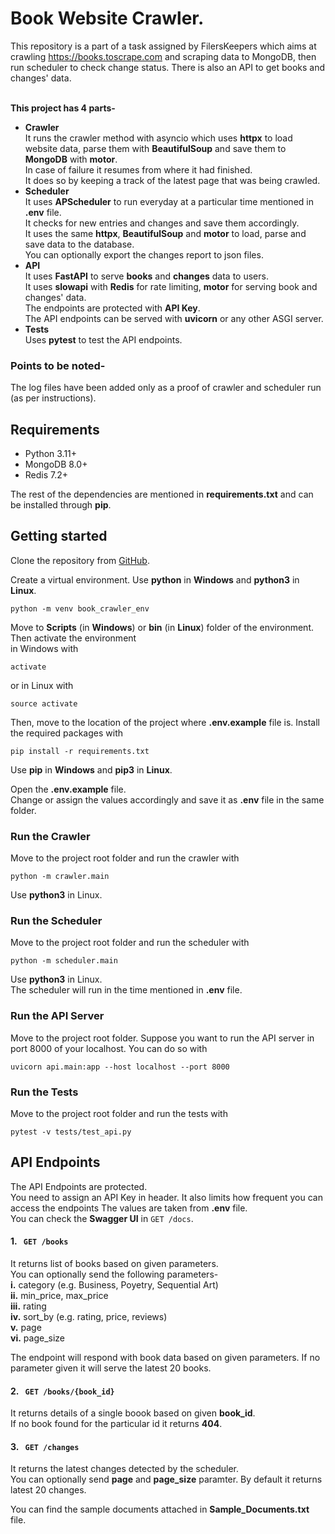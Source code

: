 # Book Website Crawler.
This repository is a part of a task assigned by FilersKeepers which aims at crawling https://books.toscrape.com and scraping data to MongoDB, then run scheduler to check change status. There is also an API to get books and changes' data.<br/><br/>

**This project has 4 parts-**
- **Crawler**<br/>
It runs the crawler method with asyncio which uses **httpx** to load website data, parse them with **BeautifulSoup** and save them to **MongoDB** with **motor**.<br/>
In case of failure it resumes from where it had finished.<br/>
It does so by keeping a track of the latest page that was being crawled.
- **Scheduler**<br/>
It uses **APScheduler** to run everyday at a particular time mentioned in **.env** file.<br/>
It checks for new entries and changes and save them accordingly.<br/>
It uses the same **httpx**, **BeautifulSoup** and **motor** to load, parse and save data to the database.<br/>
You can optionally export the changes report to json files.
- **API**<br/>
It uses **FastAPI** to serve **books** and **changes** data to users.<br/>
It uses **slowapi** with **Redis** for rate limiting, **motor** for serving book and changes' data.<br/>
The endpoints are protected with **API Key**.<br/>
The API endpoints can be served with **uvicorn** or any other ASGI server.
- **Tests**<br/>
Uses **pytest** to test the API endpoints.

### Points to be noted-
The log files have been added only as a proof of crawler and scheduler run (as per instructions).


## Requirements
- Python 3.11+
- MongoDB 8.0+
- Redis 7.2+

The rest of the dependencies are mentioned in **requirements.txt** and can be installed through **pip**.

## Getting started
Clone the repository from [GitHub](https://github.com/HqShiblu/Book-Website-Crawler).

Create a virtual environment.
Use **python** in **Windows** and **python3** in **Linux**.
```
python -m venv book_crawler_env
```

Move to **Scripts** (in **Windows**) or **bin** (in **Linux**) folder of the environment.<br/>
Then activate the environment<br/>
in Windows with
```
activate
```

or in Linux with
```
source activate
```

Then, move to the location of the project where **.env.example** file is.
Install the required packages with 
```
pip install -r requirements.txt
```
Use **pip** in **Windows** and **pip3** in **Linux**.

Open the **.env.example** file.<br/>
Change or assign the values accordingly and save it as **.env** file in the same folder.


### Run the Crawler
Move to the project root folder and run the crawler with
```
python -m crawler.main
```

Use **python3** in Linux.

### Run the Scheduler
Move to the project root folder and run the scheduler with
```
python -m scheduler.main
```

Use **python3** in Linux.<br/>
The scheduler will run in the time mentioned in **.env** file.

### Run the API Server
Move to the project root folder.
Suppose you want to run the API server in port 8000 of your localhost.
You can do so with
```
uvicorn api.main:app --host localhost --port 8000
```
### Run the Tests
Move to the project root folder and run the tests with
```
pytest -v tests/test_api.py
```

## API Endpoints
The API Endpoints are protected.<br/>
You need to assign an API Key in header.
It also limits how frequent you can access the endpoints
The values are taken from **.env** file.<br/>
You can check the **Swagger UI** in ``GET /docs``.

#### **1.** ` GET /books`
It returns list of books based on given parameters.<br/>
You can optionally send the following parameters-<br/>
**i.** category (e.g. Business, Poyetry, Sequential Art)<br/>
**ii.** min_price, max_price<br/>
**iii.** rating<br/>
**iv.** sort_by (e.g. rating, price, reviews)<br/>
**v.** page<br/>
**vi.** page_size<br/>

The endpoint will respond with book data based on given parameters.
If no parameter given it will serve the latest 20 books.


#### **2.** ` GET /books/{book_id}`
It returns details of a single boook based on given **book_id**.<br/>
If no book found for the particular id it returns **404**.


#### **3.** ` GET /changes`
It returns the latest changes detected by the scheduler.<br/>
You can optionally send **page** and **page_size** paramter.
By default it returns latest 20 changes.


You can find the sample documents attached in **Sample_Documents.txt** file.


